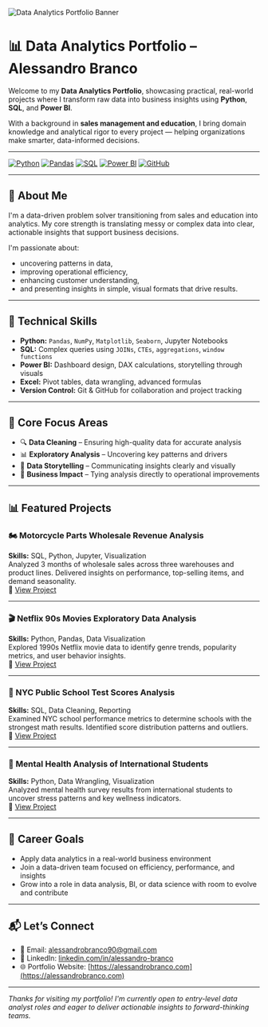 ![Data Analytics Portfolio Banner](https://raw.githubusercontent.com/abranco0403/data-analytics-portfolio/main/assets/banner.png)

# 📊 Data Analytics Portfolio – Alessandro Branco

Welcome to my **Data Analytics Portfolio**, showcasing practical, real-world projects where I transform raw data into business insights using **Python**, **SQL**, and **Power BI**.

With a background in **sales management and education**, I bring domain knowledge and analytical rigor to every project — helping organizations make smarter, data-informed decisions.

---

[![Python](https://img.shields.io/badge/Python-3.11-blue?logo=python&logoColor=white)](https://www.python.org/)
[![Pandas](https://img.shields.io/badge/Pandas-%3E=1.5-green?logo=pandas&logoColor=white)](https://pandas.pydata.org/)
[![SQL](https://img.shields.io/badge/SQL-PostgreSQL-blue?logo=postgresql&logoColor=white)](https://www.postgresql.org/)
[![Power BI](https://img.shields.io/badge/Power%20BI-Data%20Viz-yellow?logo=powerbi&logoColor=white)](https://powerbi.microsoft.com/)
[![GitHub](https://img.shields.io/badge/GitHub-Portfolio-black?logo=github)](https://github.com/abranco0403)

---

## 💼 About Me

I'm a data-driven problem solver transitioning from sales and education into analytics. My core strength is translating messy or complex data into clear, actionable insights that support business decisions.

I'm passionate about:
- uncovering patterns in data,
- improving operational efficiency,
- enhancing customer understanding,
- and presenting insights in simple, visual formats that drive results.

---

## 🧰 Technical Skills

- **Python:** `Pandas`, `NumPy`, `Matplotlib`, `Seaborn`, Jupyter Notebooks  
- **SQL:** Complex queries using `JOINs`, `CTEs`, `aggregations`, `window functions`  
- **Power BI:** Dashboard design, DAX calculations, storytelling through visuals  
- **Excel:** Pivot tables, data wrangling, advanced formulas  
- **Version Control:** Git & GitHub for collaboration and project tracking  

---

## 🎯 Core Focus Areas

- 🔍 **Data Cleaning** – Ensuring high-quality data for accurate analysis  
- 📊 **Exploratory Analysis** – Uncovering key patterns and drivers  
- 🧠 **Data Storytelling** – Communicating insights clearly and visually  
- 💼 **Business Impact** – Tying analysis directly to operational improvements  

---

## 📊 Featured Projects

### 🏍️ Motorcycle Parts Wholesale Revenue Analysis  
**Skills:** SQL, Python, Jupyter, Visualization  
Analyzed 3 months of wholesale sales across three warehouses and product lines. Delivered insights on performance, top-selling items, and demand seasonality.  
🔗 [View Project](https://github.com/abranco0403/data-analytics-portfolio/tree/main/motorcycle-sales-analysis)

---

### 🎬 Netflix 90s Movies Exploratory Data Analysis  
**Skills:** Python, Pandas, Data Visualization  
Explored 1990s Netflix movie data to identify genre trends, popularity metrics, and user behavior insights.  
🔗 [View Project](https://github.com/abranco0403/data-analytics-portfolio/tree/main/netflix-90s-eda)

---

### 🏫 NYC Public School Test Scores Analysis  
**Skills:** SQL, Data Cleaning, Reporting  
Examined NYC school performance metrics to determine schools with the strongest math results. Identified score distribution patterns and outliers.  
🔗 [View Project](https://github.com/abranco0403/data-analytics-portfolio/tree/main/nyc-school-test-scores)

---

### 🧠 Mental Health Analysis of International Students  
**Skills:** Python, Data Wrangling, Visualization  
Analyzed mental health survey results from international students to uncover stress patterns and key wellness indicators.  
🔗 [View Project](https://github.com/abranco0403/data-analytics-portfolio/tree/main/mental-health-analysis)

---

## 🚀 Career Goals

- Apply data analytics in a real-world business environment  
- Join a data-driven team focused on efficiency, performance, and insights  
- Grow into a role in data analysis, BI, or data science with room to evolve and contribute  

---

## 📬 Let’s Connect

- 📧 Email: [alessandrobranco90@gmail.com](mailto:alessandrobranco90@gmail.com)  
- 💼 LinkedIn: [linkedin.com/in/alessandro-branco](https://www.linkedin.com/in/alessandro-branco)  
- 🌐 Portfolio Website: [https://alessandrobranco.com](https://alessandrobranco.com)

---

_Thanks for visiting my portfolio! I'm currently open to entry-level data analyst roles and eager to deliver actionable insights to forward-thinking teams._

